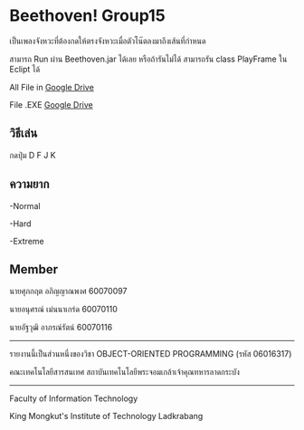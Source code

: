 # Beethoven! Group15
เป็นเพลงจังหวะที่ต้องกดให้ตรงจังหวะเมื่อตัวโน๊ตลงมาถึงเส้นที่กำหนด

สามารถ Run ผ่าน Beethoven.jar ได้เลย หรือถ้ารันไม่ได้ สามารถรัน class PlayFrame ใน Eclipt ได้

All File in [Google Drive](https://drive.google.com/open?id=1wj1qdhD0hUzooidklP6_bA2xz9w7GdV6 "Google Drive")

File .EXE [Google Drive](https://drive.google.com/open?id=17tTT-QfmRp4C5flfvM-KiseRWEPSyIgN "Google Drive")


## วิธีเล่น
กดปุ่ม D F J K

## ความยาก
-Normal

-Hard

-Extreme
## Member
นายศุภกฤต อภิญญาณพงศ 60070097 

นายอนุศรณ์ เม่นนาเกร่ด 60070110

นายอัฐวุฒิ อาภรณ์รัตน์ 60070116

---

รายงานนี้เป็นส่วนหนึ่งของวิชา OBJECT-ORIENTED PROGRAMMING (รหัส 06016317)

คณะเทคโนโลยีสารสนเทศ สถาบันเทคโนโลยีพระจอมเกล้าเจ้าคุณทหารลาดกระบัง

---

Faculty of Information Technology

King Mongkut's Institute of Technology Ladkrabang
